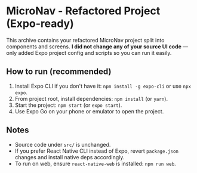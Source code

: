 # MicroNav - Refactored Project (Expo-ready)

This archive contains your refactored MicroNav project split into components and screens.
**I did not change any of your source UI code** — only added Expo project config and scripts so you can run it easily.

## How to run (recommended)
1. Install Expo CLI if you don't have it: `npm install -g expo-cli` or use `npx expo`.
2. From project root, install dependencies: `npm install` (or `yarn`).
3. Start the project: `npm start` (or `expo start`).
4. Use Expo Go on your phone or emulator to open the project.

## Notes
- Source code under `src/` is unchanged.
- If you prefer React Native CLI instead of Expo, revert `package.json` changes and install native deps accordingly.
- To run on web, ensure `react-native-web` is installed: `npm run web`.

